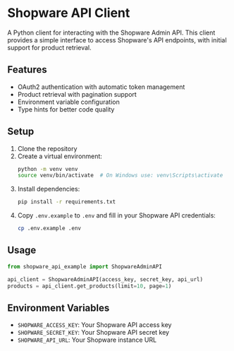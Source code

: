 # Shopware API Client

A Python client for interacting with the Shopware Admin API. This client provides a simple interface to access Shopware's API endpoints, with initial support for product retrieval.

## Features

- OAuth2 authentication with automatic token management
- Product retrieval with pagination support
- Environment variable configuration
- Type hints for better code quality

## Setup

1. Clone the repository
2. Create a virtual environment:
   ```bash
   python -m venv venv
   source venv/bin/activate  # On Windows use: venv\Scripts\activate
   ```
3. Install dependencies:
   ```bash
   pip install -r requirements.txt
   ```
4. Copy `.env.example` to `.env` and fill in your Shopware API credentials:
   ```bash
   cp .env.example .env
   ```

## Usage

```python
from shopware_api_example import ShopwareAdminAPI

api_client = ShopwareAdminAPI(access_key, secret_key, api_url)
products = api_client.get_products(limit=10, page=1)
```

## Environment Variables

- `SHOPWARE_ACCESS_KEY`: Your Shopware API access key
- `SHOPWARE_SECRET_KEY`: Your Shopware API secret key
- `SHOPWARE_API_URL`: Your Shopware instance URL 